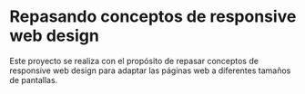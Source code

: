 # Repasando conceptos de responsive web design

Este proyecto se realiza con el propósito de repasar conceptos de responsive web design para adaptar las páginas web a diferentes tamaños de pantallas. 
